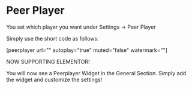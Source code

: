 # Peer Player
You set which player you want under Settings -> Peer Player

Simply use the short code as follows:

[peerplayer url="" autoplay="true" muted="false" watermark=""]

NOW SUPPORTING ELEMENTOR!

You will now see a Peerplayer Widget in the General Section. Simply add the widget and customize the settings!
